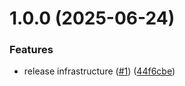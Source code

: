 # 1.0.0 (2025-06-24)


### Features

* release infrastructure ([#1](https://github.com/benmelz/semantic-release-test/issues/1)) ([44f6cbe](https://github.com/benmelz/semantic-release-test/commit/44f6cbe0cc47d3a420f5c0bc664efb1af1eff244))
